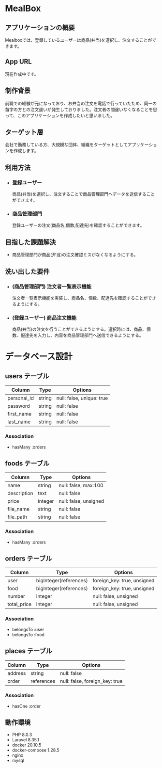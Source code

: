# MealBox

## アプリケーションの概要

Mealboxでは、登録しているユーザーは商品(弁当)を選択し、注文することができます。

## App URL

現在作成中です。

## 制作背景
前職での経験が元になっており、お弁当の注文を電話で行っていたため、同一の苗字の方との注文違いが発生しておりました。注文者の間違いなくなることを思って、このアプリケーションを作成したいと思いました。

## ターゲット層
会社で勤務している方、大規模な団体、組織をターゲットとしてアプリケーションを作成します。

## 利用方法
- ### 登録ユーザー
    
    商品(弁当)を選択し、注文することで商品管理部門へデータを送信することができます。

- ### 商品管理部門

    登録ユーザーの注文(商品名,個数,配達先)を確認することができます。

## 目指した課題解決
- 商品管理部門が商品(弁当)の注文確認ミスがなくなるようにする。

## 洗い出した要件
- ### (商品管理部門) 注文者一覧表示機能
  
  注文者一覧表示機能を実装し、商品名、個数、配達先を確認することができるようにする。

- ### (登録ユーザー) 商品注文機能

  商品(弁当)の注文を行うことができるようにする。選択時には、商品、個数、配達先を入力し、内容を商品管理部門へ送信できるようにする。

# データベース設計

## users テーブル

| Column                | Type    | Options                   |
| --------------------- | ------- | ------------------------- |
| personal_id           | string  | null: false, unique: true |
| password              | string  | null: false               |
| first_name            | string  | null: false               |
| last_name             | string  | null: false               |

### Association

- hasMany :orders

## foods テーブル

| Column             | Type        | Options                        |
| ------------------ | ----------- | ------------------------------ |
| name               | string      | null: false, max:100           |
| description        | text        | null: false                    |
| price              | integer     | null: false, unsigned          |
| file_name          | string      | null: false                    |
| file_path          | string      | null: false                    |

### Association

- hasMany :orders

## orders テーブル

| Column         | Type                   | Options                        |
| -------------- | ---------------------- | ------------------------------ |
| user           | bigInteger(references) | foreign_key: true, unsigned    |
| food           | bigInteger(references) | foreign_key: true, unsigned    |
| number         | integer                | null: false, unsigned          |
| total_price    | integer                | null: false, unsigned          |

### Association

- belongsTo :user
- belongsTo :food

## places テーブル

| Column         | Type           | Options                        |
| -------------- | -------------  | ------------------------------ |
| address        | string         | null: false                    |
| order          | references     | null: false, foreign_key: true |

### Association

- hasOne :order

## 動作環境
- PHP 8.0.3
- Laravel 8.35.1
- docker 20.10.5
- docker-compose 1.28.5
- nginx
- mysql